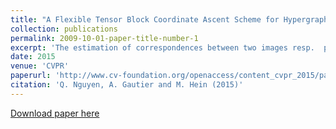 ```yaml
---
title: "A Flexible Tensor Block Coordinate Ascent Scheme for Hypergraph Matching"
collection: publications
permalink: 2009-10-01-paper-title-number-1
excerpt: 'The estimation of correspondences between two images resp.  point sets is a core problem in computer vision.  One way to formulate the problem is graph matching leading to the quadratic assignment problem which is NP-hard.  Several  so  called  second  order  methods  have  been  proposed to solve this problem.  In recent years hypergraph matching leading to a third order problem became popular as it allows for better integration of geometric information.  For most of these third order algorithms no theoretical guarantees are known.  In this paper we propose a general framework for tensor block coordinate ascent methods for hypergraph  matching.   We  propose  two  algorithms  which  both come along with the guarantee of monotonic ascent in the matching score on the set of discrete assignment matrices. In the experiments we show that our new algorithms outperform previous work both in terms of achieving better matching scores and matching accuracy. This holds in particular for very challenging settings where one has a high number of outliers and other forms of noise.'
date: 2015
venue: 'CVPR'
paperurl: 'http://www.cv-foundation.org/openaccess/content_cvpr_2015/papers/Nguyen_A_Flexible_Tensor_2015_CVPR_paper.pdf'
citation: 'Q. Nguyen, A. Gautier and M. Hein (2015)'
---
```

[Download paper here](http://www.cv-foundation.org/openaccess/content_cvpr_2015/papers/Nguyen_A_Flexible_Tensor_2015_CVPR_paper.pdf)
